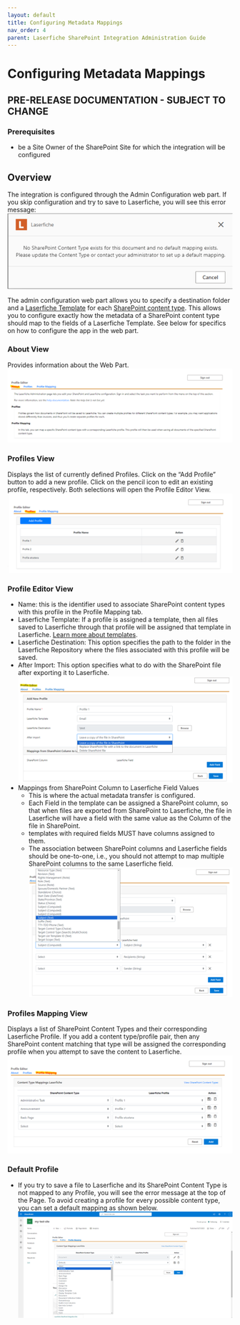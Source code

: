 ```yaml
---
layout: default
title: Configuring Metadata Mappings
nav_order: 4
parent: Laserfiche SharePoint Integration Administration Guide
---
```

# Configuring Metadata Mappings

## PRE-RELEASE DOCUMENTATION - SUBJECT TO CHANGE

### Prerequisites
- be a Site Owner of the SharePoint Site for which the integration will be configured

## Overview
The integration is configured through the Admin Configuration web part. If you skip configuration and try to save to Laserfiche, you will see this error message:
<a href="../assets/images/setUpDefaultMapping.png"><img src="../assets/images/setUpDefaultMapping.png"></a>

The admin configuration web part allows you to specify a destination folder and a [Laserfiche Template](https://doc.laserfiche.com/laserfiche.documentation/en-us/Content/Fields_and_Templates.html) for each [SharePoint content type](https://support.microsoft.com/en-gb/office/introduction-to-content-types-and-content-type-publishing-e1277a2e-a1e8-4473-9126-91a0647766e5). This allows you to configure exactly how the metadata of a SharePoint content type should map to the fields of a Laserfiche Template. See below for specifics on how to configure the app in the web part.
### About View
Provides information about the Web Part.
<a href="../assets/images/aboutTab.png"><img src="../assets/images/aboutTab.png"></a>

### Profiles View
Displays the list of currently defined Profiles. Click on the “Add Profile” button to add a new profile. Click on the pencil icon to edit an existing profile, respectively. Both selections will open the Profile Editor View.
<a href="../assets/images/profileTab.png"><img src="../assets/images/profileTab.png"></a>

### Profile Editor View
- Name: this is the identifier used to associate SharePoint content types with this profile in the Profile Mapping tab.
- Laserfiche Template: If a profile is assigned a template, then all files saved to Laserfiche through that profile will be assigned that template in Laserfiche. [Learn more about templates](https://doc.laserfiche.com/laserfiche.documentation/en-us/Content/Fields_and_Templates.html).
- Laserfiche Destination: This option specifies the path to the folder in the Laserfiche Repository where the files associated with this profile will be saved.
- After Import: This option specifies what to do with the
SharePoint file after exporting it to Laserfiche.
<a href="../assets/images/profileEditor.png"><img src="../assets/images/profileEditor.png"></a>
- Mappings from SharePoint Column to Laserfiche Field Values
    - This is where the actual metadata transfer is configured.
    - Each Field in the template can be assigned a SharePoint column, so that when files are exported from SharePoint to Laserfiche, the file in Laserfiche will have a field with the same value as the Column of the file in SharePoint.
    - templates with required fields MUST have columns assigned to them.
    - The association between SharePoint columns and Laserfiche fields should be one-to-one, i.e., you should not attempt to map multiple SharePoint columns to the same Laserfiche field.
<a href="../assets/images/metadataMapping.png"><img src="../assets/images/metadataMapping.png"></a>

### Profiles Mapping View
Displays a list of SharePoint Content Types and their corresponding Laserfiche Profile. If you add a content type/profile pair, then
any SharePoint content matching that type will be assigned the corresponding profile when you attempt to save the content to Laserfiche.
<a href="../assets/images/profileMappingTab.png"><img src="../assets/images/profileMappingTab.png"></a>

### Default Profile
- If you try to save a file to Laserfiche and its SharePoint Content Type is not mapped to any Profile, you will see the error message at the top of the Page. To avoid creating a profile for every possible content type, you can set a default mapping as shown below.
<a href="../assets/images/defaultMapping.png"><img src="../assets/images/defaultMapping.png"></a>

